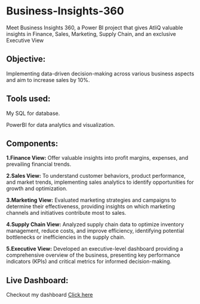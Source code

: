 # Business-Insights-360
Meet Business Insights 360, a Power BI project that gives AtliQ valuable insights in Finance, Sales, Marketing, Supply Chain, and an exclusive Executive View

## Objective:
Implementing data-driven decision-making across various business aspects and  aim to increase sales by 10%.

## Tools used:
My SQL for database.
                                                                                                        
PowerBI for data analytics and visualization.

## Components:
**1.Finance View:** Offer valuable insights into profit margins, expenses, and prevailing financial trends.

**2.Sales View:** To understand customer behaviors, product performance, and market trends, implementing sales analytics to identify opportunities for growth and optimization.

**3.Marketing View:** Evaluated marketing strategies and campaigns to determine their effectiveness, providing insights on which marketing channels and initiatives contribute most to sales.

**4.Supply Chain View:** Analyzed supply chain data to optimize inventory management, reduce costs, and improve efficiency, identifying potential bottlenecks or inefficiencies in the supply chain.

**5.Executive View:** Developed an executive-level dashboard providing a comprehensive overview of the business, presenting key performance indicators (KPIs) and critical metrics for informed decision-making.

## Live Dashboard:

Checkout my dashboard [Click here](https://app.powerbi.com/view?r=eyJrIjoiNmQ2YWQyYWItOGY5Ny00OWIwLTk5ZjAtODM5NjBkZDI4OGFmIiwidCI6ImM2ZTU0OWIzLTVmNDUtNDAzMi1hYWU5LWQ0MjQ0ZGM1YjJjNCJ9)






